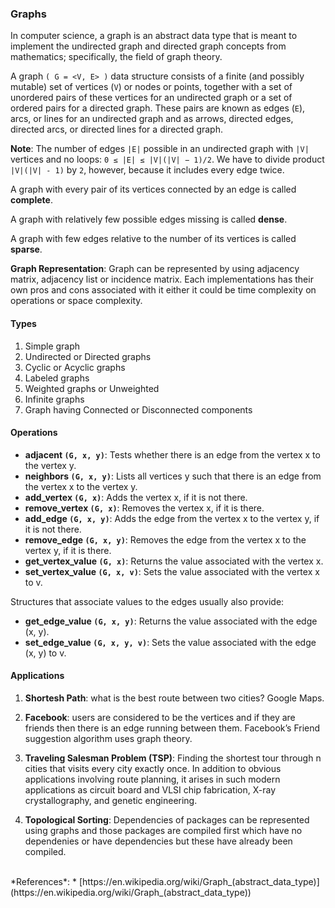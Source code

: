 ### Graphs

In computer science, a graph is an abstract data type that is meant to implement the undirected graph and directed graph concepts from mathematics; specifically, the field of graph theory.

A graph `( G = <V, E> )` data structure consists of a finite (and possibly mutable) set of vertices (`V`) or nodes or points, together with a set of unordered pairs of these vertices for an undirected graph or a set of ordered pairs for a directed graph. These pairs are known as edges (`E`), arcs, or lines for an undirected graph and as arrows, directed edges, directed arcs, or directed lines for a directed graph.

**Note**: The number of edges `|E|` possible in an undirected graph with `|V|` vertices and no loops: `0 ≤ |E| ≤ |V|(|V| − 1)/2`. We have to divide product `|V|(|V| - 1)` by `2`, however, because it includes every edge twice. 

A graph with every pair of its vertices connected by an edge is called **complete**.

A graph with relatively few possible edges missing is called **dense**.

A graph with few edges relative to the number of its vertices is called **sparse**.

**Graph Representation**:
Graph can be represented by using adjacency matrix, adjacency list or incidence matrix. Each implementations has their own pros and cons associated with it either it could be time complexity on operations or space complexity.


#### Types

1. Simple graph
2. Undirected or Directed graphs
3. Cyclic or Acyclic graphs
4. Labeled graphs
5. Weighted graphs or Unweighted
6. Infinite graphs
7. Graph having Connected or Disconnected components


#### Operations

* **adjacent `(G, x, y)`**: Tests whether there is an edge from the vertex x to the vertex y.
* **neighbors `(G, x, y)`**: Lists all vertices y such that there is an edge from the vertex x to the vertex y.
* **add_vertex `(G, x)`**: Adds the vertex x, if it is not there.
* **remove_vertex `(G, x)`**: Removes the vertex x, if it is there.
* **add_edge `(G, x, y)`**: Adds the edge from the vertex x to the vertex y, if it is not there.
* **remove_edge `(G, x, y)`**: Removes the edge from the vertex x to the vertex y, if it is there.
* **get_vertex_value `(G, x)`**: Returns the value associated with the vertex x.
* **set_vertex_value `(G, x, v)`**: Sets the value associated with the vertex x to v.

Structures that associate values to the edges usually also provide:
* **get_edge_value `(G, x, y)`**: Returns the value associated with the edge (x, y).
* **set_edge_value `(G, x, y, v)`**: Sets the value associated with the edge (x, y) to v.


#### Applications

1. **Shortesh Path**: what is the best route between two cities? Google Maps.

2. **Facebook**: users are considered to be the vertices and if they are friends then there is an edge running between them. Facebook’s Friend suggestion algorithm uses graph theory.

3. **Traveling Salesman Problem (TSP)**: Finding the shortest tour through n cities that visits every city exactly once. In addition to obvious applications involving route planning, it arises in such modern applications as circuit board and VLSI chip fabrication, X-ray crystallography, and genetic engineering.

4. **Topological Sorting**: Dependencies of packages can be represented using graphs and those packages are compiled first which have no dependenies or have dependencies but these have already been compiled.

<br>
*References*:
* [https://en.wikipedia.org/wiki/Graph_(abstract_data_type)](https://en.wikipedia.org/wiki/Graph_(abstract_data_type))